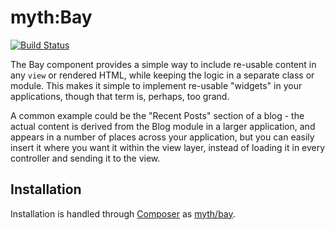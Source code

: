 # myth:Bay

[![Build Status](https://travis-ci.org/newmythmedia/bay.svg)](https://travis-ci.org/newmythmedia/bay)

The Bay component provides a simple way to include re-usable content in any `view` or rendered HTML, while keeping the logic in a separate class or module. This makes it simple to implement re-usable "widgets" in your applications, though that term is, perhaps, too grand. 

A common example could be the "Recent Posts" section of a blog - the actual content is derived from the Blog module in a larger application, and appears in a number of places across your application, but you can easily insert it where you want it within the view  layer, instead of loading it in every controller and sending it to the view. 

## Installation
Installation is handled through [Composer](https://getcomposer.org/) as [myth/bay](#).

